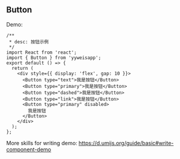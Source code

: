 ## Button

Demo:

```tsx
/**
 * desc: 按钮示例
 */
import React from 'react';
import { Button } from 'yyweisapp';
export default () => {
  return (
    <div style={{ display: 'flex', gap: 10 }}>
      <Button type="text">我是按钮</Button>
      <Button type="primary">我是按钮</Button>
      <Button type="dashed">我是按钮</Button>
      <Button type="link">我是按钮</Button>
      <Button type="primary" disabled>
        我是按钮
      </Button>
    </div>
  );
};
```

More skills for writing demo: https://d.umijs.org/guide/basic#write-component-demo
